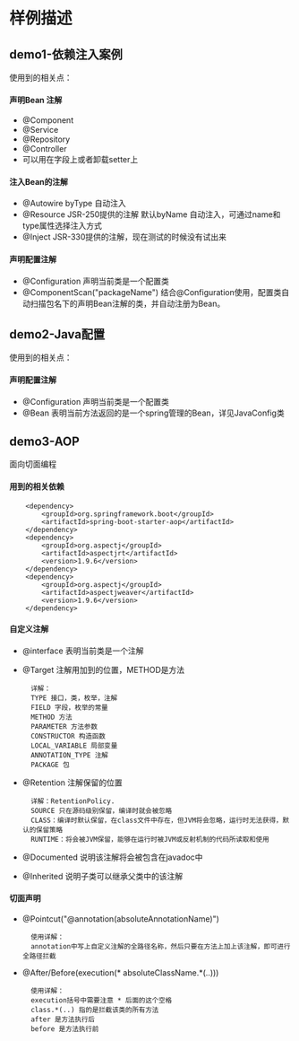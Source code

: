 # 样例描述

## demo1-依赖注入案例
使用到的相关点：
#### 声明Bean 注解
* @Component
* @Service
* @Repository
* @Controller
* 可以用在字段上或者卸载setter上
#### 注入Bean的注解
* @Autowire byType 自动注入
* @Resource JSR-250提供的注解 默认byName 自动注入，可通过name和type属性选择注入方式
* @Inject JSR-330提供的注解，现在测试的时候没有试出来
#### 声明配置注解
* @Configuration 声明当前类是一个配置类
* @ComponentScan("packageName") 结合@Configuration使用，配置类自动扫描包名下的声明Bean注解的类，并自动注册为Bean。

## demo2-Java配置
使用到的相关点：
#### 声明配置注解
* @Configuration 声明当前类是一个配置类
* @Bean 表明当前方法返回的是一个spring管理的Bean，详见JavaConfig类
## demo3-AOP
面向切面编程
#### 用到的相关依赖
        <dependency>
            <groupId>org.springframework.boot</groupId>
            <artifactId>spring-boot-starter-aop</artifactId>
        </dependency>
        <dependency>
            <groupId>org.aspectj</groupId>
            <artifactId>aspectjrt</artifactId>
            <version>1.9.6</version>
        </dependency>
        <dependency>
            <groupId>org.aspectj</groupId>
            <artifactId>aspectjweaver</artifactId>
            <version>1.9.6</version>
        </dependency>
#### 自定义注解
* @interface 表明当前类是一个注解
* @Target 注解用加到的位置，METHOD是方法

        详解：
        TYPE 接口，类，枚举，注解
        FIELD 字段，枚举的常量
        METHOD 方法
        PARAMETER 方法参数
        CONSTRUCTOR 构造函数
        LOCAL_VARIABLE 局部变量
        ANNOTATION_TYPE 注解
        PACKAGE 包
* @Retention 注解保留的位置
        
        详解：RetentionPolicy.
        SOURCE 只在源码级别保留，编译时就会被忽略
        CLASS：编译时默认保留，在class文件中存在，但JVM将会忽略，运行时无法获得，默认的保留策略
        RUNTIME：将会被JVM保留，能够在运行时被JVM或反射机制的代码所读取和使用
* @Documented 说明该注解将会被包含在javadoc中
* @Inherited 说明子类可以继承父类中的该注解

#### 切面声明
* @Pointcut("@annotation(absoluteAnnotationName)")
        
        使用详解：
        annotation中写上自定义注解的全路径名称，然后只要在方法上加上该注解，即可进行全路径拦截
* @After/Before(execution(* absoluteClassName.*(..)))
        
        使用详解：
        execution括号中需要注意 * 后面的这个空格
        class.*(..) 指的是拦截该类的所有方法
        after 是方法执行后
        before 是方法执行前
